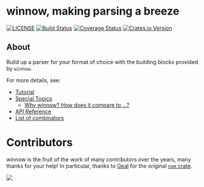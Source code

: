 # winnow, making parsing a breeze

[![LICENSE](https://img.shields.io/badge/license-MIT-blue.svg)](LICENSE)
[![Build Status](https://github.com/winnow-rs/winnow/actions/workflows/ci.yml/badge.svg)](https://github.com/winnow-rs/winnow/actions/workflows/ci.yml)
[![Coverage Status](https://coveralls.io/repos/github/winnow-rs/winnow/badge.svg?branch=main)](https://coveralls.io/github/winnow-rs/winnow?branch=main)
[![Crates.io Version](https://img.shields.io/crates/v/winnow.svg)](https://crates.io/crates/winnow)

## About

Build up a parser for your format of choice with the building blocks provided by `winnow`.

For more details, see:
- [Tutorial](https://docs.rs/winnow/latest/winnow/_tutorial/index.html)
- [Special Topics](https://docs.rs/winnow/latest/winnow/_topic/index.html)
  - [Why winnow? How does it compare to ...?](https://docs.rs/winnow/latest/winnow/_topic/why/index.html)
- [API Reference](https://docs.rs/winnow)
- [List of combinators](https://docs.rs/winnow/latest/winnow/combinator/index.html)

# Contributors

winnow is the fruit of the work of many contributors over the years, many
thanks for your help! In particular, thanks to [Geal](https://github.com/Geal)
for the original [`nom` crate](https://crates.io/crates/nom).

<a href="https://github.com/winnow-rs/winnow/graphs/contributors">
  <img src="https://contributors-img.web.app/image?repo=winnow-rs/winnow" />
</a>
